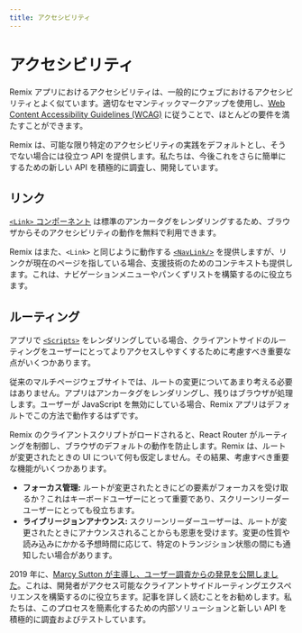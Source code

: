 ```yaml
---
title: アクセシビリティ
---
```


# アクセシビリティ

Remix アプリにおけるアクセシビリティは、一般的にウェブにおけるアクセシビリティとよく似ています。適切なセマンティックマークアップを使用し、[Web Content Accessibility Guidelines (WCAG)][wcag] に従うことで、ほとんどの要件を満たすことができます。

Remix は、可能な限り特定のアクセシビリティの実践をデフォルトとし、そうでない場合には役立つ API を提供します。私たちは、今後これをさらに簡単にするための新しい API を積極的に調査し、開発しています。

## リンク

[`<Link>` コンポーネント][link] は標準のアンカータグをレンダリングするため、ブラウザからそのアクセシビリティの動作を無料で利用できます。

Remix はまた、`<Link>` と同じように動作する [`<NavLink/>`][navlink] を提供しますが、リンクが現在のページを指している場合、支援技術のためのコンテキストも提供します。これは、ナビゲーションメニューやパンくずリストを構築するのに役立ちます。

## ルーティング

アプリで [`<Scripts>`][scripts] をレンダリングしている場合、クライアントサイドのルーティングをユーザーにとってよりアクセスしやすくするために考慮すべき重要な点がいくつかあります。

従来のマルチページウェブサイトでは、ルートの変更についてあまり考える必要はありません。アプリはアンカータグをレンダリングし、残りはブラウザが処理します。ユーザーが JavaScript を無効にしている場合、Remix アプリはデフォルトでこの方法で動作するはずです。

Remix のクライアントスクリプトがロードされると、React Router がルーティングを制御し、ブラウザのデフォルトの動作を防止します。Remix は、ルートが変更されたときの UI について何も仮定しません。その結果、考慮すべき重要な機能がいくつかあります。

- **フォーカス管理:** ルートが変更されたときにどの要素がフォーカスを受け取るか？これはキーボードユーザーにとって重要であり、スクリーンリーダーユーザーにとっても役立ちます。
- **ライブリージョンアナウンス:** スクリーンリーダーユーザーは、ルートが変更されたときにアナウンスされることからも恩恵を受けます。変更の性質や読み込みにかかる予想時間に応じて、特定のトランジション状態の間にも通知したい場合があります。

2019 年に、[Marcy Sutton が主導し、ユーザー調査からの発見を公開しました][marcy-sutton-led-and-published-findings-from-user-research]。これは、開発者がアクセス可能なクライアントサイドルーティングエクスペリエンスを構築するのに役立ちます。記事を詳しく読むことをお勧めします。私たちは、このプロセスを簡素化するための内部ソリューションと新しい API を積極的に調査およびテストしています。

[link]: ../components/link
[navlink]: ../components/nav-link
[scripts]: ../components/scripts
[wcag]: https://www.w3.org/WAI/standards-guidelines/wcag/
[marcy-sutton-led-and-published-findings-from-user-research]: https://www.gatsbyjs.com/blog/2019-07-11-user-testing-accessible-client-routing
